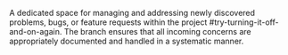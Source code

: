 A dedicated space for managing and addressing newly discovered problems, bugs, or feature requests within the project #try-turning-it-off-and-on-again. The branch ensures that all incoming concerns are appropriately documented and handled in a systematic manner. 
